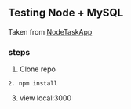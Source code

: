 ## Testing Node + MySQL
Taken from [NodeTaskApp](https://github.com/jay3dec/NodeTaskApp)

### steps
1. Clone repo
```
2. npm install
```
3. view local:3000
```
